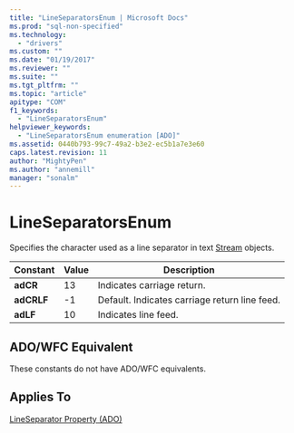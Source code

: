 ```yaml
---
title: "LineSeparatorsEnum | Microsoft Docs"
ms.prod: "sql-non-specified"
ms.technology:
  - "drivers"
ms.custom: ""
ms.date: "01/19/2017"
ms.reviewer: ""
ms.suite: ""
ms.tgt_pltfrm: ""
ms.topic: "article"
apitype: "COM"
f1_keywords: 
  - "LineSeparatorsEnum"
helpviewer_keywords: 
  - "LineSeparatorsEnum enumeration [ADO]"
ms.assetid: 0440b793-99c7-49a2-b3e2-ec5b1a7e3e60
caps.latest.revision: 11
author: "MightyPen"
ms.author: "annemill"
manager: "sonalm"
---
```

# LineSeparatorsEnum
Specifies the character used as a line separator in text [Stream](../../../ado/reference/ado-api/stream-object-ado.md) objects.  
  
|Constant|Value|Description|  
|--------------|-----------|-----------------|  
|**adCR**|13|Indicates carriage return.|  
|**adCRLF**|-1|Default. Indicates carriage return line feed.|  
|**adLF**|10|Indicates line feed.|  
  
## ADO/WFC Equivalent  
 These constants do not have ADO/WFC equivalents.  
  
## Applies To  
 [LineSeparator Property (ADO)](../../../ado/reference/ado-api/lineseparator-property-ado.md)